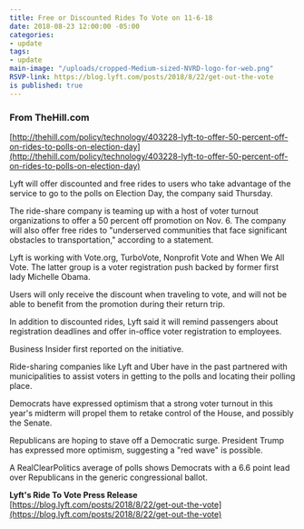 ```yaml
---
title: Free or Discounted Rides To Vote on 11-6-18
date: 2018-08-23 12:00:00 -05:00
categories:
- update
tags:
- update
main-image: "/uploads/cropped-Medium-sized-NVRD-logo-for-web.png"
RSVP-link: https://blog.lyft.com/posts/2018/8/22/get-out-the-vote
is published: true
---
```


### From TheHill.com
[http://thehill.com/policy/technology/403228-lyft-to-offer-50-percent-off-on-rides-to-polls-on-election-day](http://thehill.com/policy/technology/403228-lyft-to-offer-50-percent-off-on-rides-to-polls-on-election-day)

Lyft will offer discounted and free rides to users who take advantage of the service to go to the polls on Election Day, the company said Thursday.

The ride-share company is teaming up with a host of voter turnout organizations to offer a 50 percent off promotion on Nov. 6. The company will also offer free rides to "underserved communities that face significant obstacles to transportation," according to a statement.

Lyft is working with Vote.org, TurboVote, Nonprofit Vote and When We All Vote. The latter group is a voter registration push backed by former first lady Michelle Obama.

Users will only receive the discount when traveling to vote, and will not be able to benefit from the promotion during their return trip.

In addition to discounted rides, Lyft said it will remind passengers about registration deadlines and offer in-office voter registration to employees.

Business Insider first reported on the initiative.

Ride-sharing companies like Lyft and Uber have in the past partnered with municipalities to assist voters in getting to the polls and locating their polling place.

Democrats have expressed optimism that a strong voter turnout in this year's midterm will propel them to retake control of the House, and possibly the Senate.

Republicans are hoping to stave off a Democratic surge. President Trump has expressed more optimism, suggesting a "red wave" is possible.

A RealClearPolitics average of polls shows Democrats with a 6.6 point lead over Republicans in the generic congressional ballot.


**Lyft's Ride To Vote Press Release**
[https://blog.lyft.com/posts/2018/8/22/get-out-the-vote](https://blog.lyft.com/posts/2018/8/22/get-out-the-vote)